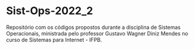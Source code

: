 # Sist-Ops-2022_2
Repositório com os códigos propostos durante a disciplina de Sistemas Operacionais, ministrada pelo professor Gustavo Wagner Diniz Mendes no curso de Sistemas para Internet - IFPB.
